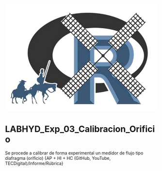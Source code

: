 ![alt test](/R.jpg)

# LABHYD_Exp_03_Calibracion_Orificio

Se procede a calibrar de forma experimental un medidor de flujo tipo diafragma (orificio) {AP + HI + HC (GitHub, YouTube, TECDigital)/Informe/Rúbrica}
